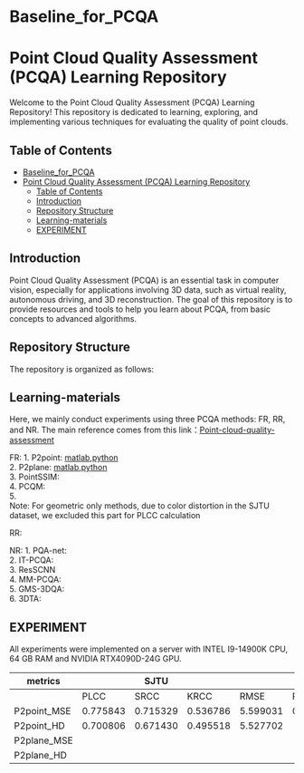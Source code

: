 # Baseline_for_PCQA
# Point Cloud Quality Assessment (PCQA) Learning Repository

Welcome to the Point Cloud Quality Assessment (PCQA) Learning Repository! This repository is dedicated to learning, exploring, and implementing various techniques for evaluating the quality of point clouds.

## Table of Contents

- [Baseline\_for\_PCQA](#baseline_for_pcqa)
- [Point Cloud Quality Assessment (PCQA) Learning Repository](#point-cloud-quality-assessment-pcqa-learning-repository)
  - [Table of Contents](#table-of-contents)
  - [Introduction](#introduction)
  - [Repository Structure](#repository-structure)
  - [Learning-materials](#learning-materials)
  - [EXPERIMENT](#experiment)

## Introduction

Point Cloud Quality Assessment (PCQA) is an essential task in computer vision, especially for applications involving 3D data, such as virtual reality, autonomous driving, and 3D reconstruction. The goal of this repository is to provide resources and tools to help you learn about PCQA, from basic concepts to advanced algorithms.

## Repository Structure

The repository is organized as follows:

## Learning-materials
Here, we mainly conduct experiments using three PCQA methods: FR, RR, and NR.
The main reference comes from this link：[Point-cloud-quality-assessment](https://github.com/zzc-1998/Point-cloud-quality-assessment.git)

FR:
    1. P2point: [matlab](./matlab/point_to_point.m),[python](./point2point.py)  
    2. P2plane: [matlab](./matlab/point_to_plane.m),[python](./point2plane.py)  
    3. PointSSIM:  
    4. PCQM:  
    5.   
Note: For geometric only methods, due to color distortion in the SJTU dataset, we excluded this part for PLCC calculation

RR:

NR: 
    1. PQA-net:  
    2. IT-PCQA:  
    3. ResSCNN  
    4. MM-PCQA:  
    5. GMS-3DQA:  
    6. 3DTA:  


## EXPERIMENT
All experiments were implemented on a server with INTEL I9-14900K CPU, 64 GB RAM and NVIDIA RTX4090D-24G GPU.

|  metrics   | |SJTU | | | |WPC  | | |
|------------|-|-|-|-|-|-----|-|-|
|            |PLCC|SRCC|KRCC|RMSE|PLCC|SRCC|KRCC|RMSE|
|P2point_MSE | 0.775843 | 0.715329 | 0.536786 | 5.599031 | 0.513465 | 0.511097 | 0.354472 | 5.295534|
|P2point_HD | 0.700806 | 0.671430 | 0.495518 | 5.527702 |
|P2plane_MSE |
|P2plane_HD |

